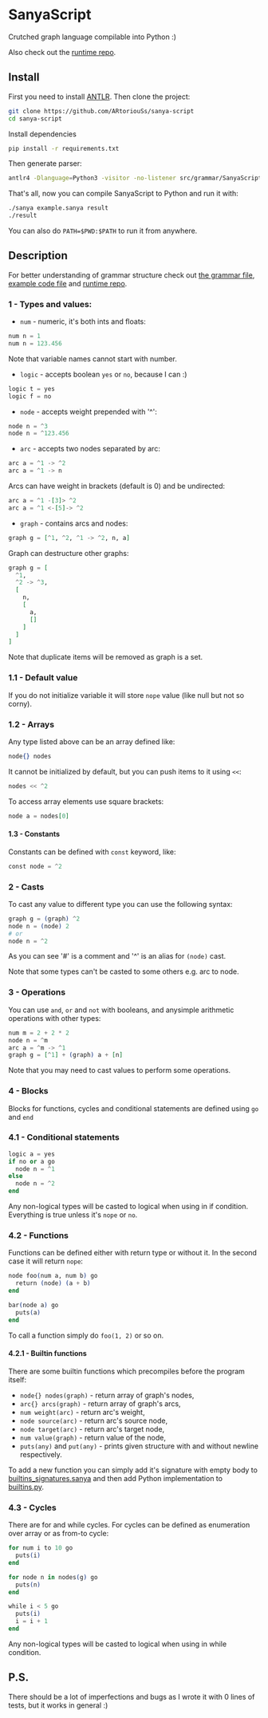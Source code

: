 # SanyaScript

Crutched graph language compilable into Python :)

Also check out the [runtime repo](https://github.com/ARtoriouSs/sanya-script-runtime).

## Install

First you need to install [ANTLR](https://github.com/antlr/antlr4). Then clone the project:

```bash
git clone https://github.com/ARtoriouSs/sanya-script
cd sanya-script
```

Install dependencies

```bash
pip install -r requirements.txt
```

Then generate parser:

```bash
antlr4 -Dlanguage=Python3 -visitor -no-listener src/grammar/SanyaScript.g4
```

That's all, now you can compile SanyaScript to Python and run it with:

```bash
./sanya example.sanya result
./result
```

You can also do `PATH=$PWD:$PATH` to run it from anywhere.

## Description

For better understanding of grammar structure check out [the grammar file](src/parser/grammar/SanyaScript.g4),
[example code file](example.sanya) and [runtime repo](https://github.com/ARtoriouSs/sanya-script-runtime).

### 1 - Types and values:

* `num` - numeric, it's both ints and floats:

```elixir
num n = 1
num n = 123.456
```

Note that variable names cannot start with number.

* `logic` - accepts boolean `yes` or `no`, because I can :)

```elixir
logic t = yes
logic f = no
```

* `node` - accepts weight prepended with '^':

```elixir
node n = ^3
node n = ^123.456
```

* `arc` - accepts two nodes separated by arc:

```elixir
arc a = ^1 -> ^2
arc a = ^1 -> n
```

Arcs can have weight in brackets (default is 0) and be undirected:

```elixir
arc a = ^1 -[3]> ^2
arc a = ^1 <-[5]-> ^2
```

* `graph` - contains arcs and nodes:

```elixir
graph g = [^1, ^2, ^1 -> ^2, n, a]
```

Graph can destructure other graphs:

```elixir
graph g = [
  ^1,
  ^2 -> ^3,
  [
    n,
    [
      a,
      []
    ]
  ]
]
```

Note that duplicate items will be removed as graph is a set.

### 1.1 - Default value

If you do not initialize variable it will store `nope` value (like null but not so corny).

### 1.2 - Arrays

Any type listed above can be an array defined like:

```elixir
node{} nodes
```

It cannot be initialized by default, but you can push items to it using `<<`:

```elixir
nodes << ^2
```

To access array elements use square brackets:

```elixir
node a = nodes[0]
```

#### 1.3 - Constants

Constants can be defined with `const` keyword, like:

```elixir
const node = ^2
```

### 2 - Casts

To cast any value to different type you can use the following syntax:

```elixir
graph g = (graph) ^2
node n = (node) 2
# or
node n = ^2
```

As you can see '#' is a comment and '^' is an alias for `(node)` cast.

Note that some types can't be casted to some others e.g. arc to node.

### 3 - Operations

You can use `and`, `or` and `not` with booleans, and anysimple arithmetic operations with other types:

```elixir
num m = 2 + 2 * 2
node n = ^m
arc a = ^m -> ^1
graph g = [^1] + (graph) a + [n]
```

Note that you may need to cast values to perform some operations.

### 4 - Blocks

Blocks for functions, cycles and conditional statements are defined using `go` and `end`

### 4.1 - Conditional statements

```elixir
logic a = yes
if no or a go
  node n = ^1
else
  node n = ^2
end
```

Any non-logical types will be casted to logical when using in if condition.
Everything is true unless it's `nope` or `no`.

### 4.2 - Functions

Functions can be defined either with return type or without it. In the second case it will return `nope`:

```elixir
node foo(num a, num b) go
  return (node) (a + b)
end

bar(node a) go
  puts(a)
end
```

To call a function simply do `foo(1, 2)` or so on.

#### 4.2.1 - Builtin functions

There are some builtin functions which precompiles before the program itself:

* `node{} nodes(graph)` - return array of graph's nodes,
* `arc{} arcs(graph)` - return array of graph's arcs,
* `num weight(arc)` - return arc's weight,
* `node source(arc)` - return arc's source node,
* `node target(arc)` - return arc's target node,
* `num value(graph)` - return value of the node,
* `puts(any)` and `put(any)` - prints given structure with and without newline respectively.

To add a new function you can simply add it's signature with empty body
to [builtins_signatures.sanya](src/runtime/builtins_signatures.sanya) and then add Python implementation
to [builtins.py](src/runtime/builtins.py).

### 4.3 - Cycles

There are for and while cycles. For cycles can be defined as enumeration over array or as from-to cycle:

```elixir
for num i to 10 go
  puts(i)
end

for node n in nodes(g) go
  puts(n)
end

while i < 5 go
  puts(i)
  i = i + 1
end
```

Any non-logical types will be casted to logical when using in while condition.

## P.S.

There should be a lot of imperfections and bugs as I wrote it with 0 lines of tests, but it works in general :)
